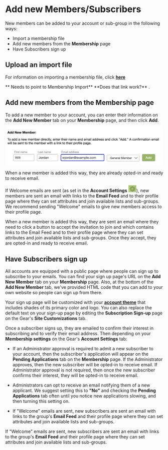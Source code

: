 <span id="gv-1start-1startmembers"></span>
# Add new Members/Subscribers

New members can be added to your account or sub-group in the following
ways:
* Import a membership file
* Add new members from the **Membership** page
* Have Subscribers sign up

<span id="gv-1start-1startMembers"></span>
## Upload an import file

For information on importing a membership file, click
[**here**](/2-members/z-membersImport.md?[LINK-QARGS-DOC])

<span class="todo">
** Needs to point to Membership Import**
**Does that link work?**
</span>
.

<span id="gv-1start-1startmembers-add-new-members"></span>
## Add new members from the Membership page

To add a new member to your account, you can enter their information on
the **Add New Member** tab on your **Membership** page, and then click
**Add**.

<img src="/docimages/add-new-member.png" width="600">

<span class="g4s">

When a new member is added this way, they are already opted-in and
ready to receive email.

If Welcome emails are sent (as set in the **Account Settings**
<img src="/docimages/gear-icon.png" height="22">),
new members are sent an email with links to the **Email Feed** and to
their profile page where they can set attributes and join available
lists and sub-groups.  We recommend sending "Welcome" emails to give
new members access to their profile page.

</span> <!-- g4s -->

<span class="free sub">

When a new member is added this way, they are sent an email where they
need to click a button to accept the invitation to join and which
contains links to the Email Feed and to their profile page where they
can set attributes and join available lists and sub-groups.  Once they
 accept, they are opted-in and ready to receive email.

</span> <!--free sub -->

<span id="gv-1start-1startmembers-have-subscribers"></span>
## Have Subscribers sign up

All accounts are equipped with a public page where people can sign up to
subscribe to your emails.
You can find your sign up page's URL on the **Add New Member** tab on
your **Membership** page.
Also, at the bottom of the **Add New Member** tab, we've provided HTML
code that you can add to your own website so people can sign up from
there.

Your sign up page will be customized with your
[**account theme**](/3-send/4-sendSettings.md?[LINK-QARGS-DOC]#gv-3send-4sendsettings-theme-colors)
that includes shades of its primary color and logo.
You can also replace the default text on your sign-up page by editing
the **Subscription Sign-up** page on the Gear's **Site
Customizations** tab.

Once a subscriber signs up, they are emailed to confirm their interest
in subscribing and to verify their email address.
Then depending on your **Membership settings** on the Gear's
**Account Settings** tab:

<span class="sub g4s">

* If an Administrator approval is required to admit a new subscriber to
your account, then the subscriber's application will appear on the
**Pending Applications** tab on the **Membership** page.
If the Administrator approves, then the new subscriber will be
opted-in to receive email.
If Administrator approval is not required, then once the new subscriber
confirms their interest, they will be opted-in to receive email. 

* Administrators can opt to receive an email notifying them of a new
applicant.
We suggest setting this to **"No"** and checking the **Pending
Applications** tab often until you notice new applications slowing,
and then turning this setting on.

* If "Welcome" emails are sent, new subscribers are sent an email with
links to the group's **Email Feed** and their profile page where they
can set attributes and join available lists and sub-groups.

</span> <!-- sub g4s -->

<span class="free">

If "Welcome" emails are sent, new subscribers are sent an email with
links to the group's **Email Feed** and their profile page where they can
set attributes and join available lists and sub-groups.  

</span>
